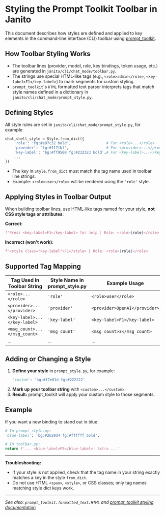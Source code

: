 # Styling the Prompt Toolkit Toolbar in Janito

This document describes how styles are defined and applied to key elements in the command-line interface (CLI) toolbar using [prompt_toolkit](https://python-prompt-toolkit.readthedocs.io/).

## How Toolbar Styling Works

- The toolbar lines (provider, model, role, key bindings, token usage, etc.) are generated in `janito/cli/chat_mode/toolbar.py`.
- The strings use special HTML-like tags (e.g., `<role>admin</role>`, `<key-label>F1</key-label>`) to mark segments for custom styling.
- `prompt_toolkit`'s `HTML` formatted text parser interprets tags that match style names defined in a dictionary in `janito/cli/chat_mode/prompt_style.py`.

## Defining Styles

All style rules are set in `janito/cli/chat_mode/prompt_style.py`, for example:

```python
chat_shell_style = Style.from_dict({
    'role': 'fg:#e87c32 bold',                # For <role>...</role>
    'provider': 'fg:#117fbf',                 # For <provider>...</provider>
    'key-label': 'bg:#ff9500 fg:#232323 bold',# For <key-label>...</key-label>
    ...
})
```

- The key in `Style.from_dict` must match the tag name used in toolbar line strings.
- Example: `<role>user</role>` will be rendered using the `'role'` style.

## Applying Styles in Toolbar Output

When building toolbar lines, use HTML-like tags named for your style, **not CSS style tags or attributes**:

**Correct:**
```python
f'Press <key-label>F1</key-label> for help | Role: <role>{role}</role>'
```

**Incorrect (won't work):**
```python
f'<style class="key-label">F1</style> | Role: <role>{role}</role>'
```

## Supported Tag Mapping

| Tag Used in Toolbar String       | Style Name in prompt_style.py         | Example Usage                  |
|----------------------------------|---------------------------------------|-------------------------------|
| `<role>...</role>`               | `'role'`                              | `<role>user</role>`           |
| `<provider>...</provider>`       | `'provider'`                          | `<provider>OpenAI</provider>`  |
| `<key-label>...</key-label>`     | `'key-label'`                         | `<key-label>F1</key-label>`    |
| `<msg_count>...</msg_count>`     | `'msg_count'`                         | `<msg_count>3</msg_count>`     |
| ...                              | ...                                   | ...                           |

## Adding or Changing a Style

1. **Define your style** in `prompt_style.py`, for example:
   ```python
   'custom': 'bg:#f7e01d fg:#222222'
   ```
2. **Mark up your toolbar string** with `<custom>...</custom>`.
3. **Result:** prompt_toolkit will apply your custom style to those segments.

## Example

If you want a new binding to stand out in blue:

```python
# In prompt_style.py:
'blue-label': 'bg:#2629d4 fg:#ffffff bold',

# In toolbar.py:
return f'... <blue-label>F5</blue-label>: Extra ...'
```

---

**Troubleshooting:**
- If your style is not applied, check that the tag name in your string exactly matches a key in the style `from_dict`.
- Do not use HTML `<span>`, `<style>`, or CSS classes; only tag names matching style dict keys work.

---

*See also: `prompt_toolkit.formatted_text.HTML` and [prompt_toolkit styling documentation](https://python-prompt-toolkit.readthedocs.io/en/master/pages/asking_for_input.html#styling-the-output)*
